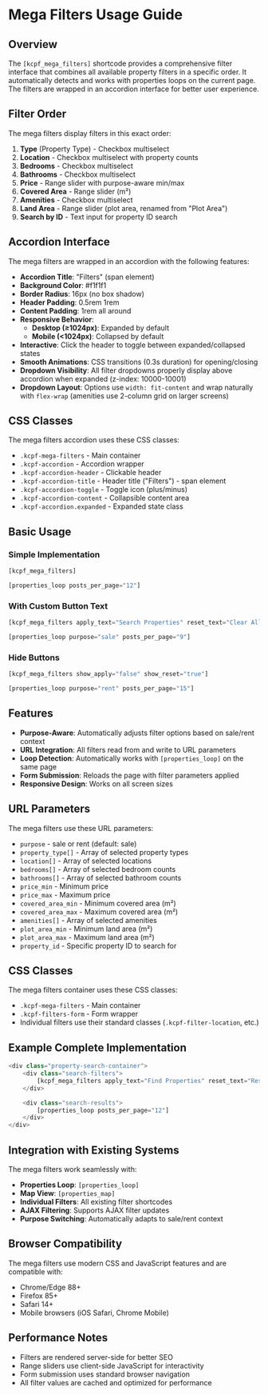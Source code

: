 # Mega Filters Usage Guide

## Overview

The `[kcpf_mega_filters]` shortcode provides a comprehensive filter interface that combines all available property filters in a specific order. It automatically detects and works with properties loops on the current page. The filters are wrapped in an accordion interface for better user experience.

## Filter Order

The mega filters display filters in this exact order:

1. **Type** (Property Type) - Checkbox multiselect
2. **Location** - Checkbox multiselect with property counts
3. **Bedrooms** - Checkbox multiselect
4. **Bathrooms** - Checkbox multiselect
5. **Price** - Range slider with purpose-aware min/max
6. **Covered Area** - Range slider (m²)
7. **Amenities** - Checkbox multiselect
8. **Land Area** - Range slider (plot area, renamed from "Plot Area")
9. **Search by ID** - Text input for property ID search

## Accordion Interface

The mega filters are wrapped in an accordion with the following features:

- **Accordion Title**: "Filters" (span element)
- **Background Color**: #f1f1f1
- **Border Radius**: 16px (no box shadow)
- **Header Padding**: 0.5rem 1rem
- **Content Padding**: 1rem all around
- **Responsive Behavior**:
  - **Desktop (≥1024px)**: Expanded by default
  - **Mobile (<1024px)**: Collapsed by default
- **Interactive**: Click the header to toggle between expanded/collapsed states
- **Smooth Animations**: CSS transitions (0.3s duration) for opening/closing
- **Dropdown Visibility**: All filter dropdowns properly display above accordion when expanded (z-index: 10000-10001)
- **Dropdown Layout**: Options use `width: fit-content` and wrap naturally with `flex-wrap` (amenities use 2-column grid on larger screens)

## CSS Classes

The mega filters accordion uses these CSS classes:

- `.kcpf-mega-filters` - Main container
- `.kcpf-accordion` - Accordion wrapper
- `.kcpf-accordion-header` - Clickable header
- `.kcpf-accordion-title` - Header title ("Filters") - span element
- `.kcpf-accordion-toggle` - Toggle icon (plus/minus)
- `.kcpf-accordion-content` - Collapsible content area
- `.kcpf-accordion.expanded` - Expanded state class

## Basic Usage

### Simple Implementation

```php
[kcpf_mega_filters]

[properties_loop posts_per_page="12"]
```

### With Custom Button Text

```php
[kcpf_mega_filters apply_text="Search Properties" reset_text="Clear All"]

[properties_loop purpose="sale" posts_per_page="9"]
```

### Hide Buttons

```php
[kcpf_mega_filters show_apply="false" show_reset="true"]

[properties_loop purpose="rent" posts_per_page="15"]
```

## Features

- **Purpose-Aware**: Automatically adjusts filter options based on sale/rent context
- **URL Integration**: All filters read from and write to URL parameters
- **Loop Detection**: Automatically works with `[properties_loop]` on the same page
- **Form Submission**: Reloads the page with filter parameters applied
- **Responsive Design**: Works on all screen sizes

## URL Parameters

The mega filters use these URL parameters:

- `purpose` - sale or rent (default: sale)
- `property_type[]` - Array of selected property types
- `location[]` - Array of selected locations
- `bedrooms[]` - Array of selected bedroom counts
- `bathrooms[]` - Array of selected bathroom counts
- `price_min` - Minimum price
- `price_max` - Maximum price
- `covered_area_min` - Minimum covered area (m²)
- `covered_area_max` - Maximum covered area (m²)
- `amenities[]` - Array of selected amenities
- `plot_area_min` - Minimum land area (m²)
- `plot_area_max` - Maximum land area (m²)
- `property_id` - Specific property ID to search for

## CSS Classes

The mega filters container uses these CSS classes:

- `.kcpf-mega-filters` - Main container
- `.kcpf-filters-form` - Form wrapper
- Individual filters use their standard classes (`.kcpf-filter-location`, etc.)

## Example Complete Implementation

```php
<div class="property-search-container">
    <div class="search-filters">
        [kcpf_mega_filters apply_text="Find Properties" reset_text="Reset Search"]
    </div>

    <div class="search-results">
        [properties_loop posts_per_page="12"]
    </div>
</div>
```

## Integration with Existing Systems

The mega filters work seamlessly with:

- **Properties Loop**: `[properties_loop]`
- **Map View**: `[properties_map]`
- **Individual Filters**: All existing filter shortcodes
- **AJAX Filtering**: Supports AJAX filter updates
- **Purpose Switching**: Automatically adapts to sale/rent context

## Browser Compatibility

The mega filters use modern CSS and JavaScript features and are compatible with:

- Chrome/Edge 88+
- Firefox 85+
- Safari 14+
- Mobile browsers (iOS Safari, Chrome Mobile)

## Performance Notes

- Filters are rendered server-side for better SEO
- Range sliders use client-side JavaScript for interactivity
- Form submission uses standard browser navigation
- All filter values are cached and optimized for performance
